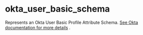 # okta_user_basic_schema

Represents an Okta User Basic Profile Attribute
Schema. [See Okta documentation for more details](https://developer.okta.com/docs/reference/api/schemas/#update-user-profile-schema-property)
.
